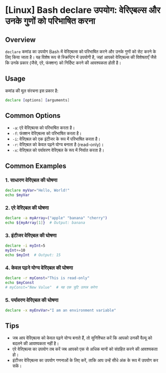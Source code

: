 # [Linux] Bash declare उपयोग: वेरिएबल्स और उनके गुणों को परिभाषित करना

## Overview
`declare` कमांड का उपयोग Bash में वेरिएबल्स को परिभाषित करने और उनके गुणों को सेट करने के लिए किया जाता है। यह विशेष रूप से स्क्रिप्टिंग में उपयोगी है, जहां आपको वेरिएबल्स की विशेषताएँ जैसे कि उनके प्रकार (जैसे, एरे, फंक्शन) को निर्दिष्ट करने की आवश्यकता होती है।

## Usage
कमांड की मूल संरचना इस प्रकार है:

```bash
declare [options] [arguments]
```

## Common Options
- `-a`: एरे वेरिएबल्स को परिभाषित करता है।
- `-f`: फंक्शन वेरिएबल्स को परिभाषित करता है।
- `-i`: वेरिएबल को एक इंटीजर के रूप में परिभाषित करता है।
- `-r`: वेरिएबल को केवल पढ़ने योग्य बनाता है (read-only)।
- `-x`: वेरिएबल को पर्यावरण वेरिएबल के रूप में निर्यात करता है।

## Common Examples

### 1. साधारण वेरिएबल की घोषणा
```bash
declare myVar="Hello, World!"
echo $myVar
```

### 2. एरे वेरिएबल की घोषणा
```bash
declare -a myArray=("apple" "banana" "cherry")
echo ${myArray[1]}  # Output: banana
```

### 3. इंटीजर वेरिएबल की घोषणा
```bash
declare -i myInt=5
myInt+=10
echo $myInt  # Output: 15
```

### 4. केवल पढ़ने योग्य वेरिएबल की घोषणा
```bash
declare -r myConst="This is read-only"
echo $myConst
# myConst="New Value"  # यह एक त्रुटि उत्पन्न करेगा
```

### 5. पर्यावरण वेरिएबल की घोषणा
```bash
declare -x myEnvVar="I am an environment variable"
```

## Tips
- जब आप वेरिएबल्स को केवल पढ़ने योग्य बनाते हैं, तो सुनिश्चित करें कि आपको उनकी वैल्यू को बदलने की आवश्यकता नहीं है।
- एरे वेरिएबल्स का उपयोग तब करें जब आपको एक से अधिक मानों को संग्रहित करने की आवश्यकता हो।
- इंटीजर वेरिएबल्स का उपयोग गणनाओं के लिए करें, ताकि आप उन्हें सीधे अंक के रूप में उपयोग कर सकें।